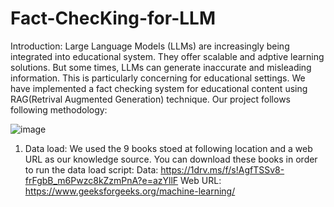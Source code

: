 # Fact-ChecKing-for-LLM

Introduction:
Large Language Models (LLMs) are increasingly being integrated into educational system. They offer scalable and adptive learning solutions. But some times, LLMs can generate inaccurate and misleading information. This is particularly concerning for educational settings. We have implemented a fact checking system for educational content using RAG(Retrival Augmented Generation) technique. Our project follows following methodology:

![image](https://github.com/Devashree95/Fact-ChecKing-for-LLM/assets/122653285/23b106d7-3770-47e3-8bcb-7e415022963c)

1) Data load:
We used the 9 books stoed at following location and a web URL as our knowledge source. You can download these books in order to run the data load script:
Data: https://1drv.ms/f/s!AgfTSSv8-frFgbB_m6Pwzc8kZzmPnA?e=azYllF
Web URL: https://www.geeksforgeeks.org/machine-learning/
